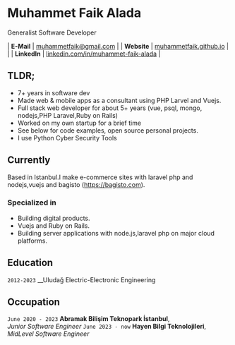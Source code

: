 # Muhammet Faik Alada
Generalist Software Developer

| __E-Mail__   | [muhammetfaik@gmail.com](mailto:muhammetfaik@gmail.com)              | 
| __Website__  | [muhammetfaik.github.io](https://muhammetfaik.github.io)                         |                                           |
| __LinkedIn__ | [linkedin.com/in/muhammet-faik-alada](https://www.linkedin.com/in/muhammet-faik-alada-8867b5127/) |


## TLDR;

- 7+ years in software dev
- Made web & mobile apps as a consultant using PHP Larvel and Vuejs.
- Full stack web developer for about 5+ years (vue, psql, mongo, nodejs,PHP Laravel,Ruby on Rails)
- Worked on my own startup for a brief time
- See below for code examples, open source personal projects.
- I use Python Cyber Security Tools

## Currently

Based in Istanbul.I make e-commerce sites with laravel php and nodejs,vuejs and bagisto (https://bagisto.com).

### Specialized in

- Building digital products.
- Vuejs and Ruby on Rails.
- Building server applications with node.js,laravel php on major cloud platforms.


## Education

`2012-2023`
__Uludağ Electric-Electronic Engineering


## Occupation

`June 2020 - 2023`
__Abramak Bilişim Teknopark İstanbul__,   
_Junior Software Engineer_
`June 2023 - now`
__Hayen Bilgi Teknolojileri__,   
_MidLevel Software Engineer_

